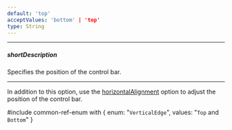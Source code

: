 ```yaml
---
default: 'top'
acceptValues: 'bottom' | 'top'
type: String
---
```

---
##### shortDescription
Specifies the position of the control bar.

---
In addition to this option, use the [horizontalAlignment](/api-reference/20%20Data%20Visualization%20Widgets/dxVectorMap/1%20Configuration/controlBar/horizontalAlignment.md '/Documentation/ApiReference/Data_Visualization_Widgets/dxVectorMap/Configuration/controlBar/#horizontalAlignment') option to adjust the position of the control bar.

#include common-ref-enum with {
    enum: "`VerticalEdge`",
    values: "`Top` and `Bottom`"
}